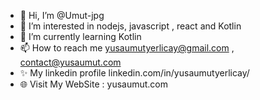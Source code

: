 - 👋 Hi, I’m @Umut-jpg
- 👀 I’m interested in  nodejs, javascript , react and Kotlin
- 🌱 I’m currently learning Kotlin
- 📫 How to reach me yusaumutyerlicay@gmail.com , contact@yusaumut.com
- ✨ My linkedin profile linkedin.com/in/yusaumutyerlicay/
- 🌐 Visit My WebSite : yusaumut.com
